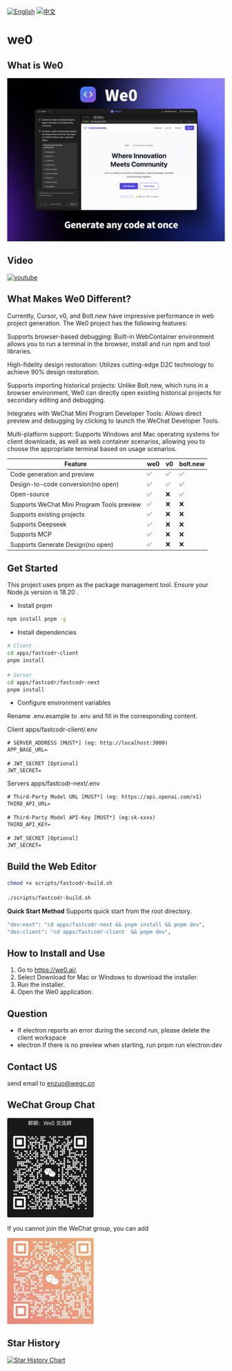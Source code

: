 [![English](https://img.shields.io/badge/README-English-494cad.svg)](https://github.com/we0-dev/we0/blob/main/README.md) [![中文](https://img.shields.io/badge/README-中文-494cad.svg)](https://github.com/we0-dev/we0/blob/main/docs/README.zh.md) 

# we0

## What is We0

![alt text](./docs/img/image-1.png)

## Video
[![youtube](https://we0.ai/en/opengraph-image.png?dda1b12e6eb7c5e1)](https://www.youtube.com/watch?v=-dyf0Zb8h20)

## What Makes We0 Different?

Currently, Cursor, v0, and Bolt.new have impressive performance in web project generation. The We0 project has the following features:

Supports browser-based debugging: Built-in WebContainer environment allows you to run a terminal in the browser, install and run npm and tool libraries.

High-fidelity design restoration: Utilizes cutting-edge D2C technology to achieve 90% design restoration.

Supports importing historical projects: Unlike Bolt.new, which runs in a browser environment, We0 can directly open existing historical projects for secondary editing and debugging.

Integrates with WeChat Mini Program Developer Tools: Allows direct preview and debugging by clicking to launch the WeChat Developer Tools.

Multi-platform support: Supports Windows and Mac operating systems for client downloads, as well as web container scenarios, allowing you to choose the appropriate terminal based on usage scenarios.

| Feature                                    | we0 | v0  | bolt.new |
| ------------------------------------------ | --- | --- | -------- |
| Code generation and preview                | ✅  | ✅  | ✅       |
| Design-to-code conversion(no open)         | ✅  | ✅  | ✅       |
| Open-source                                | ✅  | ❌  | ✅       |
| Supports WeChat Mini Program Tools preview | ✅  | ❌  | ❌       |
| Supports existing projects                 | ✅  | ❌  | ❌       |
| Supports Deepseek                          | ✅  | ❌  | ❌       |
| Supports MCP                               | ✅  | ❌  | ❌       |
| Supports Generate Design(no open)          | ✅  | ❌  | ❌       |

## Get Started

This project uses pnpm as the package management tool. Ensure your Node.js version is 18.20 .

- Install pnpm

```bash
npm install pnpm -g
```

- Install dependencies

```bash
# Client
cd apps/fastcodr-client
pnpm install

# Server
cd apps/fastcodr/fastcodr-next
pnpm install

```

- Configure environment variables

Rename .env.example to .env and fill in the corresponding content.

Client apps/fastcodr-client/.env
```shell
# SERVER_ADDRESS [MUST*] (eg: http://localhost:3000)
APP_BASE_URL=

# JWT_SECRET [Optional]
JWT_SECRET=
```

Servers apps/fastcodr-next/.env
```shell
# Third-Party Model URL [MUST*] (eg: https://api.openai.com/v1)
THIRD_API_URL=

# Third-Party Model API-Key [MUST*] (eg:sk-xxxx)
THIRD_API_KEY=

# JWT_SECRET [Optional]
JWT_SECRET=

```

## Build the Web Editor

```bash
chmod +x scripts/fastcodr-build.sh

./scripts/fastcodr-build.sh
```

**Quick Start Method**
Supports quick start from the root directory.

```bash
"dev:next": "cd apps/fastcodr-next && pnpm install && pnpm dev",
"dev:client": "cd apps/fastcodr-client  && pnpm dev",
```


## How to Install and Use
  1. Go to https://we0.ai/.
  2. Select Download for Mac or Windows to download the installer.
  3. Run the installer.
  4. Open the We0 application.
## Question
- If electron reports an error during the second run, please delete the client workspace
- electron If there is no preview when starting, run pnpm run electron:dev

## Contact US

send email to <a href="mailto:enzuo@wegc.cn">enzuo@wegc.cn</a>

## WeChat Group Chat
<img src="./docs/img/code.png" alt="alt text" width="200"/>

If you cannot join the WeChat group, you can add

<img src="./docs/img/self.png" alt="alt text" width="200"/>

## Star History

<a href="https://star-history.com/?utm_source=bestxtools.com#we0-dev/we0&Date">
 <picture>
   <source media="(prefers-color-scheme: dark)" srcset="https://api.star-history.com/svg?repos=we0-dev/we0&type=Date&theme=dark" />
   <source media="(prefers-color-scheme: light)" srcset="https://api.star-history.com/svg?repos=we0-dev/we0&type=Date" />
   <img alt="Star History Chart" src="https://api.star-history.com/svg?repos=we0-dev/we0&type=Date" />
 </picture>
</a>
